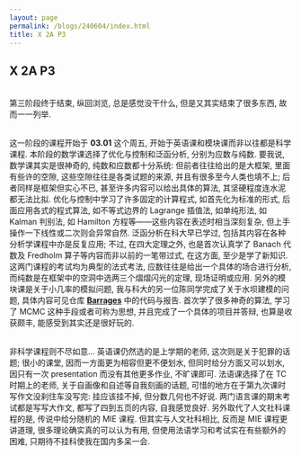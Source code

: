 ```yaml
---
layout: page
permalink: /blogs/240604/index.html
title: X 2A P3
---
```


## X 2A P3

<br>第三阶段终于结束, 纵回浏览, 总是感觉没干什么, 但是又其实结束了很多东西, 故而一一列举.

<br>这一阶段的课程开始于 **03.01** 这个周五, 开始于英语课和模块课而非以往都是科学课程. 本阶段的数学课选择了优化与控制和泛函分析, 分别为应数与纯数. 要我说, 数学课其实是很神奇的, 纯数和应数都十分系统: 但前者往往给出的是大框架, 里面有些许的空隙, 这些空隙往往是各类试题的来源, 并且有很多至今人类也填不上; 后者同样是框架但实心不已, 甚至许多内容可以给出具体的算法, 其坚硬程度连水泥都无法比拟. 优化与控制中学习了许多固定的计算程式, 如首先化为标准的形式, 后面应用各式的程式算法, 如不等式边界的 Lagrange 插值法, 如单纯形法, 如 Kalman 判别法, 如 Hamilton 方程等——这些内容在表述时相当深刻复杂, 但上手操作一下线性或二次则会异常自然. 泛函分析在科大早已学过, 包括其内容在各种分析学课程中亦是反复应用; 不过, 在四大定理之外, 也是首次认真学了 Banach 代数及 Fredholm 算子等内容而非以前的一笔带过式, 在这方面, 至少是学了新知识. 这两门课程的考试均为典型的法式考法, 应数往往是给出一个具体的场合进行分析, 而纯数是在框架中的空洞中选两三个熠熠闪光的定理, 现场证明或应用. 另外的模块课是关于小几率的模拟问题, 我与科大的另一位陈同学完成了关于水坝建模的问题, 具体内容可见仓库 [**Barrages**](https://github.com/Zian-Chen/Barrages) 中的代码与报告. 首次学了很多神奇的算法, 学习了 MCMC 这种手段或者可称为思想, 并且完成了一个具体的项目并答辩, 也算是收获颇丰, 能感受到其实还是很好玩的.

<br>非科学课程则不尽如意... 英语课仍然选的是上学期的老师, 这次则是关于犯罪的话题; 很小的课堂, 因而一方面更为相容但更不便划水, 但同时给分方面又可以划水, 因只有一次 presentation 而没有其他更多作业, 不旷课即可. 法语课选择了在 TC 时期上的老师, 关于自画像和自述等自我刻画的话题, 可惜的地方在于第九次课时写作文没刹住车没写完: 挂应该挂不掉, 但分数几何也不好说. 两门语言课的期末考试都是写写大作文, 都写了四到五页的内容, 自我感觉良好. 另外取代了人文社科课程的是, 传说中给分随机的 MIE 课程. 但其实与人文社科相比, 反而是 MIE 课程更讲道理, 很多理论确实真的可以认为有用, 但使用法语学习和考试实在有些额外的困难, 只期待不挂科使我在国内多呆一会.
